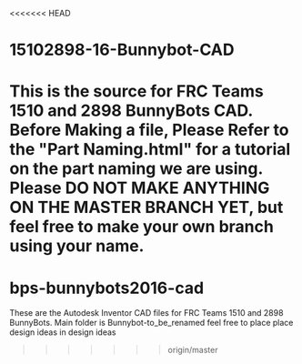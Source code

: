 <<<<<<< HEAD
# 15102898-16-Bunnybot-CAD
This is the source for FRC Teams 1510 and 2898 BunnyBots CAD.
Before Making a file, Please Refer to the "Part Naming.html" for a tutorial on the part naming we are using.
Please DO NOT MAKE ANYTHING ON THE MASTER BRANCH YET, but feel free to make your own branch using your name.
=======
# bps-bunnybots2016-cad
These are the Autodesk Inventor CAD files for FRC Teams 1510 and 2898 BunnyBots.
Main folder is Bunnybot-to_be_renamed
feel free to place place design ideas in design ideas
>>>>>>> origin/master
